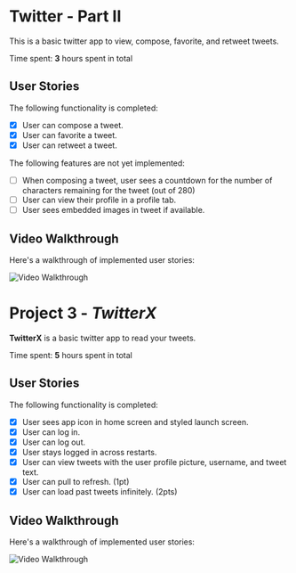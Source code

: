 # Twitter - Part II

This is a basic twitter app to view, compose, favorite, and retweet tweets.

Time spent: **3** hours spent in total

## User Stories

The following functionality is completed:

- [x] User can compose a tweet. 
- [x] User can favorite a tweet. 
- [x] User can retweet a tweet. 

The following features are not yet implemented:

- [ ] When composing a tweet, user sees a countdown for the number of characters remaining for the tweet (out of 280) 
- [ ] User can view their profile in a profile tab. 
- [ ] User sees embedded images in tweet if available.

## Video Walkthrough

Here's a walkthrough of implemented user stories:

<img src='https://i.imgur.com/E9a1PfQ.gif' title='Video Walkthrough' width='' alt='Video Walkthrough' />

# Project 3 - *TwitterX*

**TwitterX** is a basic twitter app to read your tweets.

Time spent: **5** hours spent in total

## User Stories

The following functionality is completed:

- [x] User sees app icon in home screen and styled launch screen. 
- [x] User can log in. 
- [x] User can log out. 
- [x] User stays logged in across restarts. 
- [x] User can view tweets with the user profile picture, username, and tweet text.
- [x] User can pull to refresh. (1pt)
- [x] User can load past tweets infinitely. (2pts)

## Video Walkthrough

Here's a walkthrough of implemented user stories:

<img src='https://i.imgur.com/fnIAVMR.gif' title='Video Walkthrough' width='' alt='Video Walkthrough' />

